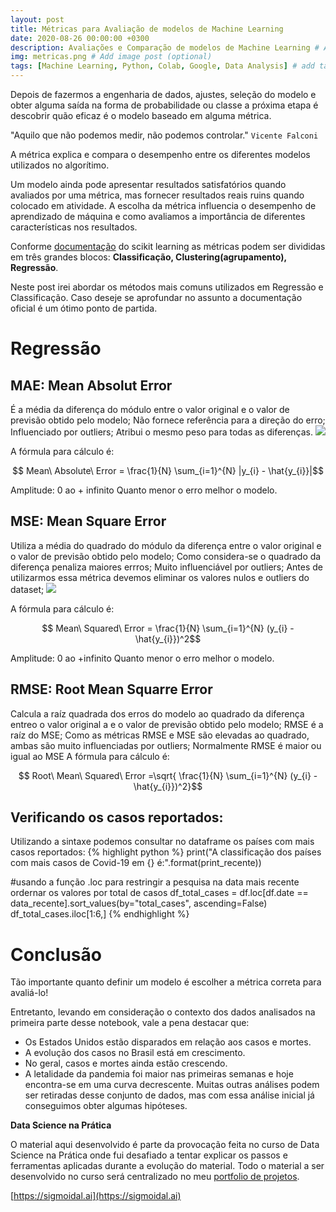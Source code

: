 ```yaml
---
layout: post
title: Métricas para Avaliação de modelos de Machine Learning
date: 2020-08-26 00:00:00 +0300
description: Avaliações e Comparação de modelos de Machine Learning # Add post description (optional)
img: metricas.png # Add image post (optional)
tags: [Machine Learning, Python, Colab, Google, Data Analysis] # add tag
---
```


Depois de fazermos a engenharia de dados, ajustes, seleção do modelo e obter alguma saída na forma de probabilidade ou classe a próxima etapa é descobrir quão eficaz é o modelo baseado em alguma métrica.



"Aquilo que não podemos medir, não podemos controlar." `Vicente Falconi`

A métrica explica e compara o desempenho entre os diferentes modelos utilizados no algorítimo.

Um modelo ainda pode apresentar resultados satisfatórios quando avaliados por uma métrica, mas fornecer resultados reais ruins quando colocado em atividade.  A escolha da métrica influencia o desempenho de aprendizado de máquina e como avaliamos a importância de diferentes características nos resultados.

Conforme [documentação](https://scikit-learn.org/stable/modules/model_evaluation.html) do scikit learning as métricas podem ser divididas em três grandes blocos: **Classificação, Clustering(agrupamento), Regressão**.

Neste post irei abordar os métodos mais comuns utilizados em Regressão e Classificação. Caso deseje se aprofundar no assunto a documentação oficial é um ótimo ponto de partida.

# Regressão

## MAE: Mean Absolut Error
  
  É a média da diferença do módulo entre o valor original e o valor de previsão obtido pelo modelo;
  Não fornece referência para a direção do erro;
  Influenciado por outliers;
  Atribui o mesmo peso para todas as diferenças.
  ![](https://en.wikipedia.org/wiki/File:MAE_example.png#/media/File:MAE_example.png)

  A fórmula para cálculo é:

$$ Mean\ Absolute\ Error = \frac{1}{N} \sum_{i=1}^{N} |y_{i} - \hat{y_{i}}|$$

  Amplitude: 0 ao + infinito
  Quanto menor o erro melhor o modelo.

## MSE: Mean Square Error

  Utiliza a média do quadrado do módulo da diferença entre o valor original e o valor de previsão obtido pelo modelo;
  Como considera-se o quadrado da diferença penaliza maiores errros;
  Muito influenciável por outliers;
  Antes de utilizarmos essa métrica devemos eliminar os valores nulos e outliers do dataset;
  ![](https://study.com/cimages/multimages/16/heightweightall.png)

  A fórmula para cálculo é:

$$ Mean\ Squared\ Error = \frac{1}{N} \sum_{i=1}^{N} (y_{i} - \hat{y_{i}})^2$$

  Amplitude: 0 ao +infinito
  Quanto menor o erro melhor o modelo.

  ## RMSE: Root Mean Squarre Error
  Calcula a raíz quadrada dos erros do modelo ao quadrado da diferença entreo o valor original a e o valor de previsão obtido pelo modelo;
  RMSE é a raíz do MSE;
  Como as métricas RMSE e MSE são elevadas ao quadrado, ambas são muito influenciadas por outliers;
  Normalmente RMSE é maior ou igual ao MSE
  A fórmula para cálculo é:

$$ Root\ Mean\ Squared\ Error =\sqrt{ \frac{1}{N} \sum_{i=1}^{N} (y_{i} - \hat{y_{i}})^2}$$ 








## Verificando os casos reportados:
  Utilizando a sintaxe podemos consultar no dataframe os países com mais casos reportados:
  {% highlight python %}
  print("A classificação dos países com mais casos de Covid-19 em {} é:".format(print_recente))

  #usando a função .loc para restringir a pesquisa na data mais recente  ordernar os valores por total de casos
  df_total_cases = df.loc[df.date == data_recente].sort_values(by="total_cases", ascending=False)
  df_total_cases.iloc[1:6,]
  {% endhighlight %}


# Conclusão

Tão importante quanto definir um modelo é escolher a métrica correta para avaliá-lo!



Entretanto, levando em consideração o contexto dos dados analisados na primeira parte desse notebook, vale a pena destacar que:

 - Os Estados Unidos estão disparados em relação aos casos e mortes.
 - A evolução dos casos no Brasil está em crescimento.
 - No geral, casos e mortes ainda estão crescendo.
 - A letalidade da pandemia foi maior nas primeiras semanas e hoje encontra-se em uma curva decrescente.
Muitas outras análises podem ser retiradas desse conjunto de dados, mas com essa análise inicial já conseguimos obter algumas hipóteses.

**Data Science na Prática**

O material aqui desenvolvido é parte da provocação feita no curso de Data Science na Prática onde fui desafiado a tentar explicar os passos e ferramentas aplicadas durante a evolução do material.
Todo o material a ser desenvolvido no curso será centralizado no meu [portfolio de projetos](https://github.com/mabittar/Portfolio). 

[https://sigmoidal.ai](https://sigmoidal.ai)
